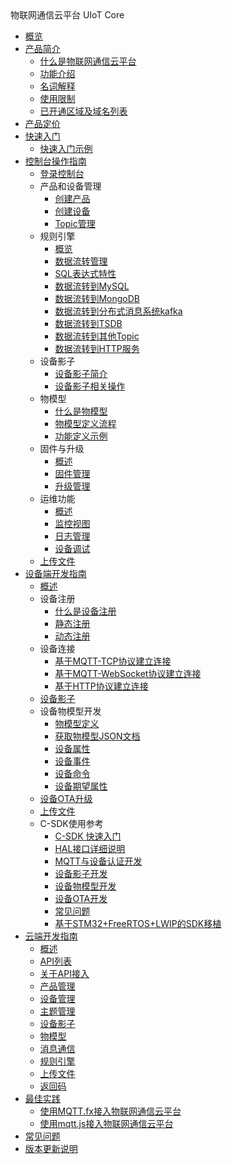 <div class="sidebar_title icon__uiot"> 物联网通信云平台 UIoT Core</div>

* [概览](iot/uiot-core/overview)
* [产品简介](iot/uiot-core/product_introduction/)
    * [什么是物联网通信云平台](iot/uiot-core/product_introduction/what_is_iotcore)
    * [功能介绍](iot/uiot-core/product_introduction/function_introduction)
    * [名词解释](iot/uiot-core/product_introduction/terms)
    * [使用限制](iot/uiot-core/product_introduction/limitation)
    * [已开通区域及域名列表](iot/uiot-core/product_introduction/available_region_url)
* [产品定价](iot/uiot-core/pricing)
* [快速入门](iot/uiot-core/quick_start/)
    * [快速入门示例](iot/uiot-core/quick_start/scenario_description)
* [控制台操作指南](iot/uiot-core/console_guide/)
    * [登录控制台](iot/uiot-core/console_guide/chek_in)
    * 产品和设备管理
        * [创建产品](iot/uiot-core/console_guide/product_device/create_products)
        * [创建设备](iot/uiot-core/console_guide/product_device/create_devcies)
        * [Topic管理](iot/uiot-core/console_guide/product_device/topic)
    * 规则引擎
        * [概览](iot/uiot-core/console_guide/ruleengine/what_is_ruleegngine)
        * [数据流转管理](iot/uiot-core/console_guide/ruleengine/data_forwarding)
        * [SQL表达式特性](iot/uiot-core/console_guide/ruleengine/sql_statements)
        * [数据流转到MySQL](iot/uiot-core/console_guide/ruleengine/forward_data_to_mysql)
        * [数据流转到MongoDB](iot/uiot-core/console_guide/ruleengine/forward_data_to_mongodb)
        * [数据流转到分布式消息系统kafka](iot/uiot-core/console_guide/ruleengine/forward_data_to_kafka)
		* [数据流转到TSDB](iot/uiot-core/console_guide/ruleengine/forward_data_to_tsdb)
        * [数据流转到其他Topic](iot/uiot-core/console_guide/ruleengine/forward_data_to_topic)
        * [数据流转到HTTP服务](iot/uiot-core/console_guide/ruleengine/forward_data_to_http)
    * 设备影子
        * [设备影子简介](iot/uiot-core/console_guide/device_shadow/waht_is_deviceshadow)
        * [设备影子相关操作](iot/uiot-core/console_guide/device_shadow/operation_guide)
    * 物模型
        * [什么是物模型](iot/uiot-core/console_guide/thingmode/what_is_thingmode)
        * [物模型定义流程](iot/uiot-core/console_guide/thingmode/thingmode_guide)
        * [功能定义示例](iot/uiot-core/console_guide/thingmode/operation_example)
    * 固件与升级
        * [概述](iot/uiot-core/console_guide/ota/what_is_ota)
        * [固件管理](iot/uiot-core/console_guide/ota/firmware_management)
        * [升级管理](iot/uiot-core/console_guide/ota/firmware_update)
    * 运维功能
        * [概述](iot/uiot-core/console_guide/monitoring_maintenance/monitoring_maintenance_introduction)
        * [监控视图](iot/uiot-core/console_guide/monitoring_maintenance/monitor)
        * [日志管理](iot/uiot-core/console_guide/monitoring_maintenance/log)
        * [设备调试](iot/uiot-core/console_guide/monitoring_maintenance/online_debug)
    * [上传文件](iot/uiot-core/console_guide/uploadfile)
* [设备端开发指南](iot/uiot-core/device_develop_guide/)
    * [概述](iot/uiot-core/device_develop_guide/sdkdownload)
    * 设备注册
        * [什么是设备注册](iot/uiot-core/device_develop_guide/authenticate_devices/what_is_authenticate_devices)
        * [静态注册](iot/uiot-core/device_develop_guide/authenticate_devices/unique-certificate-per-device_authentication)
        * [动态注册](iot/uiot-core/device_develop_guide/authenticate_devices/unique-certificate-per-product_authentication)
    * 设备连接
        * [基于MQTT-TCP协议建立连接](iot/uiot-core/device_develop_guide/deviceconnect/mqttconnect)
        * [基于MQTT-WebSocket协议建立连接](iot/uiot-core/device_develop_guide/deviceconnect/websocketconnect)
        * [基于HTTP协议建立连接](iot/uiot-core/device_develop_guide/deviceconnect/httpconnect)
    * [设备影子](iot/uiot-core/device_develop_guide/device_shadow)
    * 设备物模型开发
        * [物模型定义](iot/uiot-core/device_develop_guide/thingmode/what_is_thingmode)
        * [获取物模型JSON文档](iot/uiot-core/device_develop_guide/thingmode/get_json)
        * [设备属性](iot/uiot-core/device_develop_guide/thingmode/property)
        * [设备事件](iot/uiot-core/device_develop_guide/thingmode/event)
        * [设备命令](iot/uiot-core/device_develop_guide/thingmode/command)
        * [设备期望属性](iot/uiot-core/device_develop_guide/thingmode/desired)
    * [设备OTA升级](iot/uiot-core/device_develop_guide/ota)
    * [上传文件](iot/uiot-core/device_develop_guide/uploadfile)
    * C-SDK使用参考
        * [C-SDK 快速入门](iot/uiot-core/device_develop_guide/c_sdk_example/csdkquickstart)
        * [HAL接口详细说明](iot/uiot-core/device_develop_guide/c_sdk_example/halinterface)
        * [MQTT与设备认证开发](iot/uiot-core/device_develop_guide/c_sdk_example/mqttinterface)
        * [设备影子开发](iot/uiot-core/device_develop_guide/c_sdk_example/deviceshadowinterface)
        * [设备物模型开发](iot/uiot-core/device_develop_guide/c_sdk_example/thingmodelinterface)
        * [设备OTA开发](iot/uiot-core/device_develop_guide/c_sdk_example/otainterface)
        * [常见问题](iot/uiot-core/device_develop_guide/c_sdk_example/commonerror)
        * [基于STM32+FreeRTOS+LWIP的SDK移植](iot/uiot-core/device_develop_guide/c_sdk_example/stm32_freertos_lwip_portingguide)
* [云端开发指南](iot/uiot-core/api_guide/)
    * [概述](iot/uiot-core/api_guide/summary)
    * [API列表](iot/uiot-core/api_guide/api_list)
    * [关于API接入](iot/uiot-core/api_guide/api_guidehelp)
    * [产品管理](iot/uiot-core/api_guide/productmgmtapi)
    * [设备管理](iot/uiot-core/api_guide/devicemgmtapi)
    * [主题管理](iot/uiot-core/api_guide/topicmgmt)
    * [设备影子](iot/uiot-core/api_guide/deviceshadowmgmtapi)
    * [物模型](iot/uiot-core/api_guide/tingmodemgmtapi)
    * [消息通信](iot/uiot-core/api_guide/messagemgmtapi)
    * [规则引擎](iot/uiot-core/api_guide/ruleeneinmgmt)
    * [上传文件](iot/uiot-core/api_guide/uploadfile)
    * [返回码](iot/uiot-core/api_guide/retcode)
* [最佳实践](iot/uiot-core/best_practices/)
    * [使用MQTT.fx接入物联网通信云平台](iot/uiot-core/best_practices/connect_to_iotcore_using_mqtt.fx)
    * [使用mqtt.js接入物联网通信云平台](iot/uiot-core/best_practices/connect_to_iotcore_with_mqtt.js)
* [常见问题](iot/uiot-core/faq)
* [版本更新说明](iot/uiot-core/release_notes)





    
   
   
    
        
